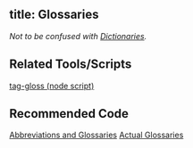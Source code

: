 title: Glossaries
---

_Not to be confused with [Dictionaries](../code/dictionaries.html)._

## Related Tools/Scripts

[tag-gloss (node script)](https://www.npmjs.com/package/@bhdirect/tag-gloss)

## Recommended Code

[Abbreviations and Glossaries](../code/structural_types.html#Abbreviations-and-Glossaries)
[Actual Glossaries](../code/structural_types.html#Actual-Glossaries)
